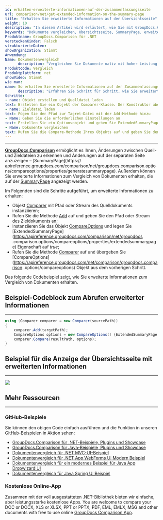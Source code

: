 ```yaml
---
id: erhalten-erweiterte-informationen-auf-der-zusammenfassungsseite
url: comparison/net/get-extended-information-on-the-summary-page
title: "Erhalten Sie erweiterte Informationen auf der Übersichtsseite"
weight: 10
description: "In diesem Artikel wird erläutert, wie Sie mit GroupDocs.Comparison für .NET erweiterte Informationen zum Vergleich von Dokumenten auf der Zusammenfassungsseite erhalten."
keywords: "Dokumente vergleichen, Übersichtsseite, SummaryPage, erweiterte Informationen, ExtendedSummaryPage"
Produktname: GroupDocs.Comparison für .NET
versteckenKinder: Falsch
strukturierteDaten:
showOrganization: Stimmt
Anwendung:
Name: Dokumentenvergleich
      description: "Vergleichen Sie Dokumente nativ mit hoher Leistung unter Verwendung der C#-Sprache und GroupDocs.Comparison für .NET"
Produktcode: Vergleich
Produktplattform: net
showVideo: Stimmt
wie man:
name: So erhalten Sie erweiterte Informationen auf der Zusammenfassungsseite in .NET
      description: "Erfahren Sie Schritt für Schritt, wie Sie erweiterte Informationen auf der Zusammenfassungsseite in .NET erhalten"
Schritte:
- name: Objekt erstellen und Quelldatei laden
text: Erstellen Sie ein Objekt der Comparer-Klasse. Der Konstruktor übernimmt den Pfadparameter der Quelldatei. Sie können je nach Ihren Anforderungen einen absoluten oder relativen Dateipfad angeben.
- name: Zieldatei laden
text: Fügen Sie den Pfad zur Tagret-Datei mit der Add-Methode hinzu
- Name: Geben Sie die erforderlichen Einstellungen an
text: Erstellen Sie ein Optionsobjekt und geben Sie ExtendedSummaryPage mit dem Wert true an.
- Name: Dokumente vergleichen
text: Rufen Sie die Compare-Methode Ihres Objekts auf und geben Sie den resultierenden Dateipfadparameter und den Vergleichsoptionsparameter ein.
---
```


***

**[GroupDocs.Comparison](https://products.groupdocs.com/comparison/net)** ermöglicht es Ihnen, Änderungen zwischen Quell- und Zieldateien zu erkennen und Änderungen auf der separaten Seite anzuzeigen – [SummaryPage](https:// apireference.groupdocs.com/comparison/net/groupdocs.comparison.options/compareoptions/properties/generatesummarypage).
Außerdem können Sie erweiterte Informationen zum Vergleich von Dokumenten erhalten, die auf der [SummaryPage](https://apireference.groupdocs.com/comparison/net/groupdocs.comparison.options/compareoptions/properties/generatesummarypage) angezeigt werden.

Im Folgenden sind die Schritte aufgeführt, um erweiterte Informationen zu erhalten:

* Objekt [Comparer](https://apireference.groupdocs.com/net/comparison/groupdocs.comparison/comparer) mit Pfad oder Stream des Quelldokuments instanziieren;
* Rufen Sie die Methode [Add](https://apireference.groupdocs.com/net/comparison/groupdocs.comparison/comparer/methods/add/index) auf und geben Sie den Pfad oder Stream des Zieldokuments an;
* Instanziieren Sie das Objekt [CompareOptions](https://apireference.groupdocs.com/net/comparison/groupdocs.comparison.options/compareoptions) und legen Sie [ExtendedSummaryPage](https://apireference.groupdocs.com/comparison/net/groupdocs .comparison.options/compareoptions/properties/extendedsummarypage) Eigenschaft auf *true*;
* Rufen Sie die Methode [Comparer](https://apireference.groupdocs.com/net/comparison/groupdocs.comparison/comparer) auf und übergeben Sie [CompareOptions](https://apireference.groupdocs.com/net/comparison/groupdocs.comparison .options/compareoptions) Objekt aus dem vorherigen Schritt.

Das folgende Codebeispiel zeigt, wie Sie erweiterte Informationen zum Vergleich von Dokumenten erhalten.

## Beispiel-Codeblock zum Abrufen erweiterter Informationen

---

```csharp
using (Comparer comparer = new Comparer(sourcePath))
{
	comparer.Add(targetPath);
	CompareOptions options = new CompareOptions() {ExtendedSummaryPage = true};
    comparer.Compare(resultPath, options);
}
```

## Beispiel für die Anzeige der Übersichtsseite mit erweiterten Informationen

---

![](comparison/net/images/how-to-get-extended-information-image.png)

## Mehr Ressourcen

---

### GitHub-Beispiele
Sie können den obigen Code einfach ausführen und die Funktion in unseren GitHub-Beispielen in Aktion sehen:
* [GroupDocs.Comparison für .NET-Beispiele, Plugins und Showcase](https://github.com/groupdocs-comparison/GroupDocs.Comparison-for-.NET)
* [GroupDocs.Comparison für Java-Beispiele, Plugins und Showcase](https://github.com/groupdocs-comparison/GroupDocs.Comparison-for-Java)
* [Dokumentenvergleich für .NET MVC-UI-Beispiel](https://github.com/groupdocs-comparison/GroupDocs.Comparison-for-.NET-MVC)
* [Dokumentenvergleich für .NET App WebForms UI Modern Beispiel](https://github.com/groupdocs-comparison/GroupDocs.Comparison-for-.NET-WebForms)
* [Dokumentenvergleich für ein modernes Beispiel für Java App Dropwizard UI](https://github.com/groupdocs-comparison/GroupDocs.Comparison-for-Java-Dropwizard)
* [Dokumentenvergleich für Java Spring UI Beispiel](https://github.com/groupdocs-comparison/GroupDocs.Comparison-for-Java-Spring)
    

### Kostenlose Online-App
Zusammen mit der voll ausgestatteten .NET-Bibliothek bieten wir einfache, aber leistungsstarke kostenlose Apps.
You are welcome to compare your DOC or DOCX, XLS or XLSX, PPT or PPTX, PDF, EML, EMLX, MSG and other documents with free to use online [GroupDocs Comparison App](https://products.groupdocs.app/comparison).
